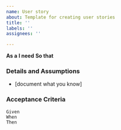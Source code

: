 ```yaml
---
name: User story
about: Template for creating user stories
title: ''
labels: ''
assignees: ''

---
```


**As a** 
 **I need** 
 **So that**
   
 ### Details and Assumptions
 * [document what you know]
   
 ### Acceptance Criteria  
   
 ```gherkin
 Given 
 When 
 Then
